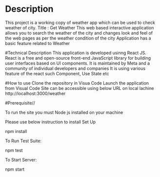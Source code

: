 # Description

This project is a working copy of weather app which can be used to check weather of city.
Title : Get Weather
This web based interactive application allows you to search the weather of the city and changes look and feel of the web pages as per the weather condition of the city
Application has a basic feature related to Weather

#Technical Description
This application is developed usinng React JS.
React is a free and open-source front-end JavaScript library for building user interfaces based on UI components. It is maintained by Meta and a community of individual developers and companies
It is using various feature of the react such Component, Use State etc

#How to use
Clone the repository in Visua Code
Launch the application from Visual Code
Site can be accessible using below URL on local lachine
http://localhost:3000/weather

#Prerequisite//

To run the site you must Node js installed on your machine

Please use below instruction to install
Set Up

npm install

To Run Test Suite:

npm test

To Start Server:

npm start





